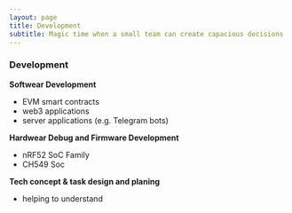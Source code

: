 ```yaml
---
layout: page
title: Development
subtitle: Magic time when a small team can create capacious decisions
---
```



### Development 
**Softwear Development**
  * EVM smart contracts
  * web3 applications
  * server applications (e.g. Telegram bots)

**Hardwear Debug and Firmware Development**  
  * nRF52 SoC Family
  * CH549 Soc

**Tech concept & task design and planing**  
  * helping to understand


